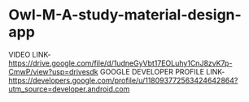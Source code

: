 # Owl-M-A-study-material-design-app
VIDEO LINK-
https://drive.google.com/file/d/1udneGyVbt17EOLuhy1CnJ8zvK7p-CmwP/view?usp=drivesdk
GOOGLE DEVELOPER PROFILE LINK-
https://developers.google.com/profile/u/118093772563424642864?utm_source=developer.android.com

